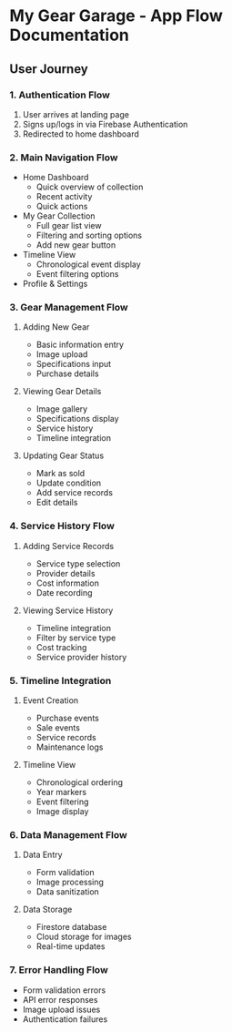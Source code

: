 # My Gear Garage - App Flow Documentation

## User Journey

### 1. Authentication Flow
1. User arrives at landing page
2. Signs up/logs in via Firebase Authentication
3. Redirected to home dashboard

### 2. Main Navigation Flow
- Home Dashboard
  - Quick overview of collection
  - Recent activity
  - Quick actions
- My Gear Collection
  - Full gear list view
  - Filtering and sorting options
  - Add new gear button
- Timeline View
  - Chronological event display
  - Event filtering options
- Profile & Settings

### 3. Gear Management Flow
1. Adding New Gear
   - Basic information entry
   - Image upload
   - Specifications input
   - Purchase details
   
2. Viewing Gear Details
   - Image gallery
   - Specifications display
   - Service history
   - Timeline integration

3. Updating Gear Status
   - Mark as sold
   - Update condition
   - Add service records
   - Edit details

### 4. Service History Flow
1. Adding Service Records
   - Service type selection
   - Provider details
   - Cost information
   - Date recording
   
2. Viewing Service History
   - Timeline integration
   - Filter by service type
   - Cost tracking
   - Service provider history

### 5. Timeline Integration
1. Event Creation
   - Purchase events
   - Sale events
   - Service records
   - Maintenance logs
   
2. Timeline View
   - Chronological ordering
   - Year markers
   - Event filtering
   - Image display

### 6. Data Management Flow
1. Data Entry
   - Form validation
   - Image processing
   - Data sanitization
   
2. Data Storage
   - Firestore database
   - Cloud storage for images
   - Real-time updates

### 7. Error Handling Flow
- Form validation errors
- API error responses
- Image upload issues
- Authentication failures 